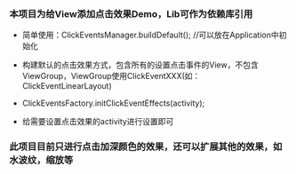 ### 本项目为给View添加点击效果Demo，Lib可作为依赖库引用
* 简单使用：ClickEventsManager.buildDefault(); //可以放在Application中初始化
* 构建默认的点击效果方式，包含所有的设置点击事件的View，不包含ViewGroup，ViewGroup使用ClickEventXXX(如：ClickEventLinearLayout)
		
* ClickEventsFactory.initClickEventEffects(activity);
* 给需要设置点击效果的activity进行设置即可

### 此项目目前只进行点击加深颜色的效果，还可以扩展其他的效果，如水波纹，缩放等